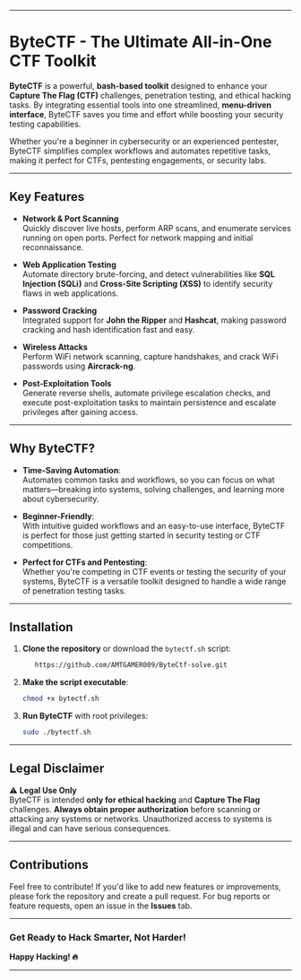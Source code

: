 
---

# ByteCTF - The Ultimate All-in-One CTF Toolkit

**ByteCTF** is a powerful, **bash-based toolkit** designed to enhance your **Capture The Flag (CTF)** challenges, penetration testing, and ethical hacking tasks. By integrating essential tools into one streamlined, **menu-driven interface**, ByteCTF saves you time and effort while boosting your security testing capabilities.

Whether you're a beginner in cybersecurity or an experienced pentester, ByteCTF simplifies complex workflows and automates repetitive tasks, making it perfect for CTFs, pentesting engagements, or security labs.

---

## Key Features

- **Network & Port Scanning**  
  Quickly discover live hosts, perform ARP scans, and enumerate services running on open ports. Perfect for network mapping and initial reconnaissance.

- **Web Application Testing**  
  Automate directory brute-forcing, and detect vulnerabilities like **SQL Injection (SQLi)** and **Cross-Site Scripting (XSS)** to identify security flaws in web applications.

- **Password Cracking**  
  Integrated support for **John the Ripper** and **Hashcat**, making password cracking and hash identification fast and easy.

- **Wireless Attacks**  
  Perform WiFi network scanning, capture handshakes, and crack WiFi passwords using **Aircrack-ng**.

- **Post-Exploitation Tools**  
  Generate reverse shells, automate privilege escalation checks, and execute post-exploitation tasks to maintain persistence and escalate privileges after gaining access.

---

## Why ByteCTF?

- **Time-Saving Automation**:  
  Automates common tasks and workflows, so you can focus on what matters—breaking into systems, solving challenges, and learning more about cybersecurity.

- **Beginner-Friendly**:  
  With intuitive guided workflows and an easy-to-use interface, ByteCTF is perfect for those just getting started in security testing or CTF competitions.

- **Perfect for CTFs and Pentesting**:  
  Whether you're competing in CTF events or testing the security of your systems, ByteCTF is a versatile toolkit designed to handle a wide range of penetration testing tasks.

---

## Installation

1. **Clone the repository** or download the `bytectf.sh` script:
    ```bash
       https://github.com/AMTGAMER009/ByteCtf-solve.git
    ```

2. **Make the script executable**:
    ```bash
    chmod +x bytectf.sh
    ```

3. **Run ByteCTF** with root privileges:
    ```bash
    sudo ./bytectf.sh
    ```

---

## Legal Disclaimer

⚠ **Legal Use Only**  
ByteCTF is intended **only for ethical hacking** and **Capture The Flag** challenges. **Always obtain proper authorization** before scanning or attacking any systems or networks. Unauthorized access to systems is illegal and can have serious consequences.

---

## Contributions

Feel free to contribute! If you'd like to add new features or improvements, please fork the repository and create a pull request. For bug reports or feature requests, open an issue in the **Issues** tab.

---

### **Get Ready to Hack Smarter, Not Harder!**

**Happy Hacking! 🔥**

---
